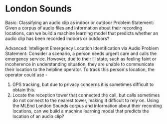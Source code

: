# London Sounds

Basic: Classifying an audio clip as indoor or outdoor
Problem Statement: 
Given a corpus of audio files and information about their recording locations, can we build a machine learning model that predicts whether an audio clip has been recorded indoors or outdoors?

Advanced: Intelligent Emergency Location Identification via Audio
Problem Statement: 
Consider a scenario, a person needs urgent care and calls the emergency service. However, due to their ill state, such as feeling faint or incoherence in understanding situation, they are unable to communicate their location to the helpline operator. To track this person's location, the operator could use -
1. GPS tracking, but due to privacy concerns it is sometimes difficult to obtain this.
2. Locate the reception tower that connected the call, but calls sometimes do not connect to the nearest tower, making it difficult to rely on.
Using the MLEnd London Sounds corpus and information about their recording locations, can we build a machine learning model that predicts the location of an audio clip?
